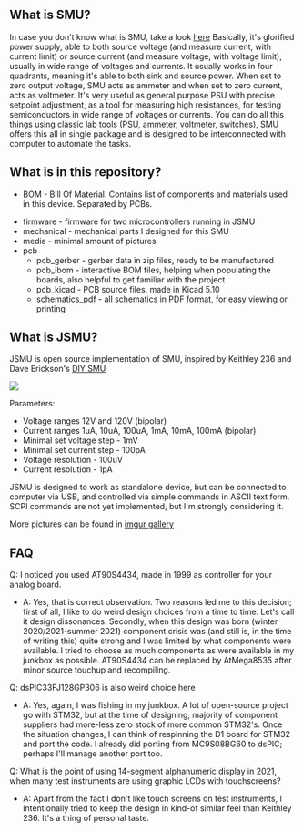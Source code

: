 ## What is SMU?
In case you don't know what is SMU, take a look [here](https://en.wikipedia.org/wiki/Source_measure_unit)
Basically, it's glorified power supply, able to both source voltage (and measure current, with current limit) or source current (and measure voltage, with voltage limit), usually in wide range of voltages and currents. It usually works in four quadrants, meaning it's able to both sink and source power. When set to zero output voltage, SMU acts as ammeter and when set to zero current, acts as voltmeter.
It's very useful as general purpose PSU with precise setpoint adjustment, as a tool for measuring high resistances, for testing semiconductors in wide range of voltages or currents. You can do all this things using classic lab tools (PSU, ammeter, voltmeter, switches), SMU offers this all in single package and is designed to be interconnected with computer to automate the tasks.

## What is in this repository?
- BOM - Bill Of Material. Contains list of components and materials used in this device. Separated by PCBs.
+ firmware - firmware for two microcontrollers running in JSMU
+ mechanical - mechanical parts I designed for this SMU
+ media - minimal amount of pictures
+ pcb
    + pcb_gerber - gerber data in zip files, ready to be manufactured
    + pcb_ibom - interactive BOM files, helping when populating the boards, also helpful to get familiar with the project
    + pcb_kicad - PCB source files, made in Kicad 5.10
    + schematics_pdf - all schematics in PDF format, for easy viewing or printing

## What is JSMU?
JSMU is open source implementation of SMU, inspired by Keithley 236 and Dave Erickson's [DIY SMU](http://www.djerickson.com/diy_smu/index.html)

![](https://github.com/jaromir-sukuba/J-SMU/blob/master/media/IMG_9784.JPG)

Parameters:
+ Voltage ranges 12V and 120V (bipolar)
+ Current ranges 1uA, 10uA, 100uA, 1mA, 10mA, 100mA (bipolar)
+ Minimal set voltage step - 1mV
+ Minimal set current step - 100pA
+ Voltage resolution - 100uV
+ Current resolution - 1pA

JSMU is designed to work as standalone device, but can be connected to computer via USB, and controlled via simple commands in ASCII text form. SCPI commands are not yet implemented, but I'm strongly considering it.

More pictures can be found in [imgur gallery](https://imgur.com/a/rR8cIFG)

## FAQ
Q: I noticed you used AT90S4434, made in 1999 as controller for your analog board.
- A: Yes, that is correct observation. Two reasons led me to this decision; first of all, I like to do weird design choices from a time to time. Let's call it design dissonances. Secondly, when this design was born (winter 2020/2021-summer 2021) component crisis was (and still is, in the time of writing this) quite strong and I was limited by what components were available. I tried to choose as much components as were available in my junkbox as possible. AT90S4434 can be replaced by AtMega8535 after minor source touchup and recompiling.

Q: dsPIC33FJ128GP306 is also weird choice here
- A: Yes, again, I was fishing in my junkbox. A lot of open-source project go with STM32, but at the time of designing, majority of component suppliers had more-less zero stock of more common STM32's. Once the situation changes, I can think of respinning the D1 board for STM32 and port the code. I already did porting from MC9S08BG60 to dsPIC; perhaps I'll manage another port too.

Q: What is the point of using 14-segment alphanumeric display in 2021, when many test instruments are using graphic LCDs with touchscreens?
- A: Apart from the fact I don't like touch screens on test instruments, I intentionally tried to keep the design in kind-of similar feel than Keithley 236. It's a thing of personal taste.
